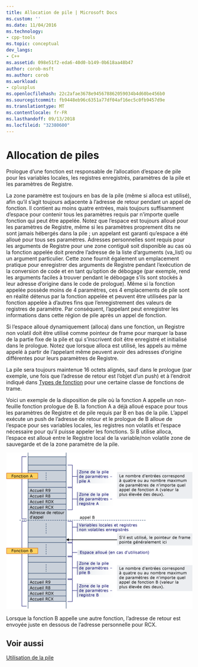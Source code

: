 ```yaml
---
title: Allocation de pile | Microsoft Docs
ms.custom: ''
ms.date: 11/04/2016
ms.technology:
- cpp-tools
ms.topic: conceptual
dev_langs:
- C++
ms.assetid: 098e51f2-eda6-40d0-b149-0b618aa48b47
author: corob-msft
ms.author: corob
ms.workload:
- cplusplus
ms.openlocfilehash: 22c2afae3678e945678862059034b4d60be456b0
ms.sourcegitcommit: fb9448eb96c6351a77df04af16ec5c0fb9457d9e
ms.translationtype: MT
ms.contentlocale: fr-FR
ms.lasthandoff: 09/13/2018
ms.locfileid: "32380600"
---
```

# <a name="stack-allocation"></a>Allocation de piles
Prologue d’une fonction est responsable de l’allocation d’espace de pile pour les variables locales, les registres enregistrés, paramètres de la pile et les paramètres de Registre.  
  
 La zone paramètre est toujours en bas de la pile (même si alloca est utilisé), afin qu’il s’agit toujours adjacente à l’adresse de retour pendant un appel de fonction. Il contient au moins quatre entrées, mais toujours suffisamment d’espace pour contenir tous les paramètres requis par n’importe quelle fonction qui peut être appelée. Notez que l’espace est toujours alloué pour les paramètres de Registre, même si les paramètres proprement dits ne sont jamais hébergés dans la pile ; un appelant est garanti qu’espace a été alloué pour tous ses paramètres. Adresses personnelles sont requis pour les arguments de Registre pour une zone contiguë soit disponible au cas où la fonction appelée doit prendre l’adresse de la liste d’arguments (va_list) ou un argument particulier. Cette zone fournit également un emplacement pratique pour enregistrer des arguments de Registre pendant l’exécution de la conversion de code et en tant qu’option de débogage (par exemple, rend les arguments faciles à trouver pendant le débogage s’ils sont stockés à leur adresse d’origine dans le code de prologue). Même si la fonction appelée possède moins de 4 paramètres, ces 4 emplacements de pile sont en réalité détenus par la fonction appelée et peuvent être utilisées par la fonction appelée à d’autres fins que l’enregistrement des valeurs de registres de paramètre.  Par conséquent, l’appelant peut enregistrer les informations dans cette région de pile après un appel de fonction.  
  
 Si l’espace alloué dynamiquement (alloca) dans une fonction, un Registre non volatil doit être utilisé comme pointeur de frame pour marquer la base de la partie fixe de la pile et qui s’inscrivent doit être enregistré et initialisé dans le prologue. Notez que lorsque alloca est utilisé, les appels au même appelé à partir de l’appelant même peuvent avoir des adresses d’origine différentes pour leurs paramètres de Registre.  
  
 La pile sera toujours maintenue 16 octets alignés, sauf dans le prologue (par exemple, une fois que l’adresse de retour est l’objet d’un push) et à l’endroit indiqué dans [Types de fonction](../build/function-types.md) pour une certaine classe de fonctions de trame.  
  
 Voici un exemple de la disposition de pile où la fonction A appelle un non-feuille fonction prologue de B. la fonction A a déjà alloué espace pour tous les paramètres de Registre et de pile requis par B en bas de la pile. L’appel exécute un push de l’adresse de retour et le prologue de B alloue de l’espace pour ses variables locales, les registres non volatils et l’espace nécessaire pour qu’il puisse appeler les fonctions. Si B utilise alloca, l’espace est alloué entre le Registre local de la variable/non volatile zone de sauvegarde et de la zone paramètre de la pile.  
  
 ![Exemple de conversion AMD](../build/media/vcamd_conv_ex_5.png "vcAmd_conv_ex_5")  
  
 Lorsque la fonction B appelle une autre fonction, l’adresse de retour est envoyée juste en dessous de l’adresse personnelle pour RCX.  
  
## <a name="see-also"></a>Voir aussi  
 [Utilisation de la pile](../build/stack-usage.md)
